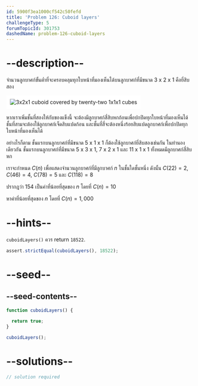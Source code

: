 ```yaml
---
id: 5900f3ea1000cf542c50fefd
title: 'Problem 126: Cuboid layers'
challengeType: 5
forumTopicId: 301753
dashedName: problem-126-cuboid-layers
---
```


# --description--

จำนวนลูกบาศก์ขั้นต่ำที่จะครอบคลุมทุกใบหน้าที่มองเห็นได้บนลูกบาศก์ที่มีขนาด 3 x 2 x 1 คือยี่สิบสอง

<img class="img-responsive center-block" alt="3x2x1 cuboid covered by twenty-two 1x1x1 cubes" src="https://cdn.freecodecamp.org/curriculum/project-euler/cuboid-layers.png" style="background-color: white; padding: 10px;">

หากเราเพิ่มชั้นที่สองให้กับของแข็งนี้ จะต้องมีลูกบาศก์สี่สิบหกก้อนเพื่อปกปิดทุกใบหน้าที่มองเห็นได้ ชั้นที่สามจะต้องใช้ลูกบาศก์เจ็ดสิบแปดก้อน และชั้นที่สี่จะต้องหนึ่งร้อยสิบแปดลูกบาศก์เพื่อปกปิดทุกใบหน้าที่มองเห็นได้

อย่างไรก็ตาม ชั้นแรกบนลูกบาศก์ที่มีขนาด 5 x 1 x 1 ก็ต้องใช้ลูกบาศก์ยี่สิบสองเช่นกัน ในทำนองเดียวกัน ชั้นแรกบนลูกบาศก์ที่มีขนาด 5 x 3 x 1, 7 x 2 x 1 และ 11 x 1 x 1 ทั้งหมดมีลูกบาศก์สี่สิบหก

เราจะกำหนด $C(n)$ เพื่อแสดงจำนวนลูกบาศก์ที่มีลูกบาศก์ $n$ ในชั้นใดชั้นหนึ่ง ดังนั้น $C(22) = 2$, $C(46) = 4$, $C(78) = 5$ และ $C(118) = 8$

ปรากฎว่า 154 เป็นค่าที่น้อยที่สุดของ $n$ โดยที่ $C(n) = 10$

หาค่าที่น้อยที่สุดของ $n$ โดยที่ $C(n) = 1,000$

# --hints--

`cuboidLayers()` ควร return `18522`.

```js
assert.strictEqual(cuboidLayers(), 18522);
```

# --seed--

## --seed-contents--

```js
function cuboidLayers() {

  return true;
}

cuboidLayers();
```

# --solutions--

```js
// solution required
```
